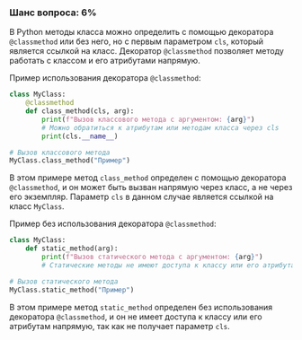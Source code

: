 ### Шанс вопроса: 6%

В Python методы класса можно определить с помощью декоратора `@classmethod` или без него, но с первым параметром `cls`, который является ссылкой на класс. Декоратор `@classmethod` позволяет методу работать с классом и его атрибутами напрямую.

Пример использования декоратора `@classmethod`:

```python
class MyClass:
    @classmethod
    def class_method(cls, arg):
        print(f"Вызов классового метода с аргументом: {arg}")
        # Можно обратиться к атрибутам или методам класса через cls
        print(cls.__name__)

# Вызов классового метода
MyClass.class_method("Пример")
```

В этом примере метод `class_method` определен с помощью декоратора `@classmethod`, и он может быть вызван напрямую через класс, а не через его экземпляр. Параметр `cls` в данном случае является ссылкой на класс `MyClass`.

Пример без использования декоратора `@classmethod`:

```python
class MyClass:
    def static_method(arg):
        print(f"Вызов статического метода с аргументом: {arg}")
        # Статические методы не имеют доступа к классу или его атрибутам

# Вызов статического метода
MyClass.static_method("Пример")
```

В этом примере метод `static_method` определен без использования декоратора `@classmethod`, и он не имеет доступа к классу или его атрибутам напрямую, так как не получает параметр `cls`.